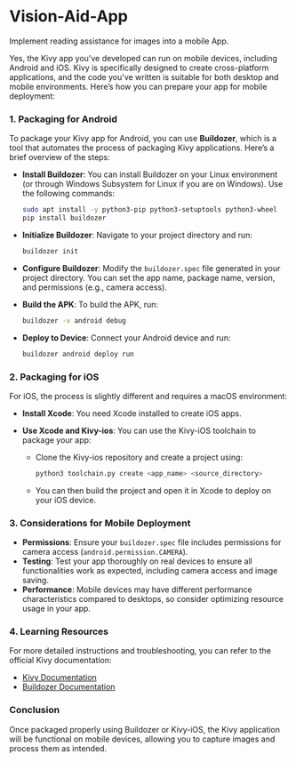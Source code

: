 # Vision-Aid-App
Implement reading assistance for images into a mobile App.

Yes, the Kivy app you've developed can run on mobile devices, including Android and iOS. Kivy is specifically designed to create cross-platform applications, and the code you've written is suitable for both desktop and mobile environments. Here’s how you can prepare your app for mobile deployment:

### 1. **Packaging for Android**
To package your Kivy app for Android, you can use **Buildozer**, which is a tool that automates the process of packaging Kivy applications. Here’s a brief overview of the steps:

- **Install Buildozer**:
  You can install Buildozer on your Linux environment (or through Windows Subsystem for Linux if you are on Windows). Use the following commands:
  ```bash
  sudo apt install -y python3-pip python3-setuptools python3-wheel
  pip install buildozer
  ```

- **Initialize Buildozer**:
  Navigate to your project directory and run:
  ```bash
  buildozer init
  ```

- **Configure Buildozer**:
  Modify the `buildozer.spec` file generated in your project directory. You can set the app name, package name, version, and permissions (e.g., camera access).

- **Build the APK**:
  To build the APK, run:
  ```bash
  buildozer -v android debug
  ```

- **Deploy to Device**:
  Connect your Android device and run:
  ```bash
  buildozer android deploy run
  ```

### 2. **Packaging for iOS**
For iOS, the process is slightly different and requires a macOS environment:

- **Install Xcode**: You need Xcode installed to create iOS apps.
  
- **Use Xcode and Kivy-ios**: You can use the Kivy-iOS toolchain to package your app:
  - Clone the Kivy-ios repository and create a project using:
    ```bash
    python3 toolchain.py create <app_name> <source_directory>
    ```
  - You can then build the project and open it in Xcode to deploy on your iOS device.

### 3. **Considerations for Mobile Deployment**
- **Permissions**: Ensure your `buildozer.spec` file includes permissions for camera access (`android.permission.CAMERA`).
- **Testing**: Test your app thoroughly on real devices to ensure all functionalities work as expected, including camera access and image saving.
- **Performance**: Mobile devices may have different performance characteristics compared to desktops, so consider optimizing resource usage in your app.

### 4. **Learning Resources**
For more detailed instructions and troubleshooting, you can refer to the official Kivy documentation:
- [Kivy Documentation](https://kivy.org/doc/stable/)
- [Buildozer Documentation](https://buildozer.readthedocs.io/en/latest/)

### Conclusion
Once packaged properly using Buildozer or Kivy-iOS, the Kivy application will be functional on mobile devices, allowing you to capture images and process them as intended.